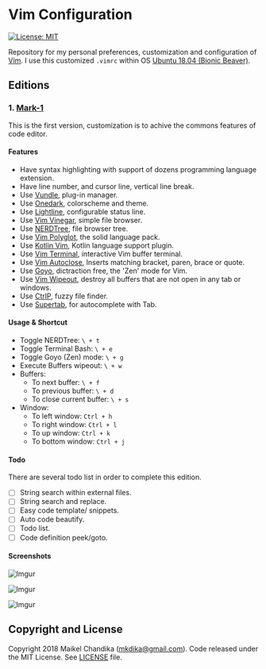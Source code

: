 # Vim Configuration

[![License: MIT](https://img.shields.io/badge/License-MIT-blue.svg)](/LICENSE)

Repository for my personal preferences, customization and configuration of [Vim](https://www.vim.org/).
I use this customized `.vimrc` within OS [Ubuntu 18.04 (Bionic Beaver)](http://releases.ubuntu.com/18.04/).

## Editions

### 1. [Mark-1](/mark1/)

This is the first version, customization is to achive the commons features of code editor.

#### Features

- Have syntax highlighting with support of dozens programming language extension.
- Have line number, and cursor line, vertical line break.
- Use [Vundle](https://github.com/VundleVim/Vundle.vim), plug-in manager.
- Use [Onedark](https://github.com/joshdick/onedark.vim), colorscheme and theme.
- Use [Lightline](https://github.com/itchyny/lightline.vim), configurable status line.
- Use [Vim Vinegar](https://github.com/tpope/vim-vinegar), simple file browser.
- Use [NERDTree](https://github.com/scrooloose/nerdtree), file browser tree.
- Use [Vim Polyglot](https://github.com/sheerun/vim-polyglot), the solid language pack.
- Use [Kotlin Vim](https://github.com/udalov/kotlin-vim), Kotlin language support plugin.
- Use [Vim Terminal](https://github.com/tc50cal/vim-terminal), interactive Vim buffer terminal.
- Use [Vim Autoclose](https://github.com/spf13/vim-autoclose), Inserts matching bracket, paren, brace or quote.
- Use [Goyo](https://github.com/junegunn/goyo.vim), dictraction free, the 'Zen' mode for Vim.
- Use [Vim Wipeout](https://github.com/artnez/vim-wipeout), destroy all buffers that are not open in any tab or windows.
- Use [CtrlP](https://github.com/ctrlpvim/ctrlp.vim), fuzzy file finder. 
- Use [Supertab](https://github.com/ervandew/supertab), for autocomplete with Tab.    

#### Usage & Shortcut

- Toggle NERDTree: `\ + t`
- Toggle Terminal Bash: `\ + e`
- Toggle Goyo (Zen) mode: `\ + g`
- Execute Buffers wipeout: `\ + w`
- Buffers:
  - To next buffer: `\ + f`
  - To previous buffer: `\ + d`
  - To close current buffer: `\ + s`
- Window:
  - To left window: `Ctrl + h`
  - To right window: `Ctrl + l`
  - To up window: `Ctrl + k`
  - To bottom window: `Ctrl + j`

#### Todo

There are several todo list in order to complete this edition.

- [ ] String search within external files.
- [ ] String search and replace.
- [ ] Easy code template/ snippets.
- [ ] Auto code beautify.
- [ ] Todo list.
- [ ] Code definition peek/goto.

#### Screenshots

![Imgur](https://i.imgur.com/OlyMTf7.png)

![Imgur](https://i.imgur.com/WYvXBRB.png)

![Imgur](https://i.imgur.com/ZJIPCeB.png)


## Copyright and License

Copyright 2018 Maikel Chandika (mkdika@gmail.com). Code released under the
MIT License. See [LICENSE](/LICENSE) file.


